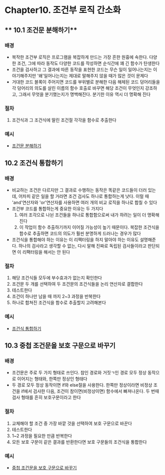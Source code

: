 # Chapter10. 조건부 로직 간소화

## ** 10.1 조건문 분해하기**

### **배경**

- 복작한 조건부 로직은 프로그램을 복잡하게 만드는 가장 흔한 원흉에 속한다. 다양한 조건, 그에 따라 동작도 다양한 코드를 작성하면 순식간에 꽤 긴 함수가 탄생한다
- 조건을 검사하고 그 결과에 따른 동작을 표현한 코드는 무슨 일이 일어나는지는 이야기해주지만 '왜'일어나는지는 제대로 말해주지 않을 때가 많은 것이 문제다
- 거대한 코드 블록이 주어지면 코드를 부위별로 분해한 다음 해체된 코드 덩어리들을 각 덩어리의 의도를 살린 이름의 함수 호출로 바꾸면 해당 조건이 무엇인지 강조하고, 그래서 무엇을 분기했는지가 명백해진다. 분기한 이유 역시 더 명확해 진다

### **절차**

1. 조건식과 그 조건식에 딸린 조건절 각각을 함수로 추출한다

### **예시**

- [조건문 분해하기](./Example/DecomposeConditional.md)

## **10.2 조건식 통합하기**

### **배경**

- 비교하는 조건은 다르지만 그 결과로 수행하는 동작은 똑같은 코드들이 더러 있는데, 어차피 같은 일을 할 거라면 조건 검사도 하나로 통합하는게 낫다. 이럴 때 'and'연산자와 'or'연산자를 사용하면 여러 개의 비교 로직을 하나로 합칠 수 있다
- 조건부 코드를 통합하는게 중요한 이유는 두 가지다
  1. 여러 조각으로 나뉜 조건들을 하나로 통합함으로써 내가 하려는 일이 더 명확해진다
  2. 이 작업이 함수 추출하기까지 이어질 가능성이 높기 때문이다. 복잡한 조건식을 함수로 추출하면 코드의 의도가 훨씬 분명하게 드러나는 경우가 많다
- 조건식을 통합해야 하는 이유는 이 리팩터링을 하지 말아야 하는 이유도 설명해준다. 하나의 검사라고 생각할 수 없는, 다시 말해 진짜로 독립된 검사들이라고 판단되면 이 리팩터링을 해서는 안 된다

### **절차**

1. 해당 조건식들 모두에 부수효과가 없는지 확인한다
2. 조건문 두 개를 선택하여 두 조건문의 조건식들을 논리 연산자로 결합한다
3. 테스트한다
4. 조건이 하나만 남을 때 까지 2~3 과정을 반복한다
5. 하나로 합쳐진 조건식을 함수로 추출할지 고려해본다

### **예시**

- [조건식 통합하기](./Example/ConsolidateConditionalExpression.md)

## **10.3 중첩 조건문을 보호 구문으로 바꾸기**

### **배경**

- 조건문은 주로 두 가지 형태로 쓰인다. 참인 경로와 거짓ㄱ인 경로 모두 정상 동작으로 이어지는 형태와, 한쪽만 정상인 형태다
- 두 경로 모두 정상 동작이면 if와 else절을 사용한다. 한쪽만 정상이라면 비정상 조건을 if에서 검사한 다음, 조건이 참이면(비정상이면) 함수에서 빠져나온다. 두 번때 검사 형태를 흔히 보호구문이라고 한다

### **절차**

1. 교체해야 할 조건 중 가장 바깥 것을 선택하여 보호 구문으로 바꾼다
2. 테스트한다
3. 1~2 과정을 필요한 만큼 반복한다
4. 모든 보호 구문이 같은 결과를 반환한다면 보호 구문들의 조건식을 통합한다

### **예시**

- [중첩 조건문을 보호 구문으로 바꾸기](./Example/ReplaceNestedConditionalWithGuardClauses.md)
